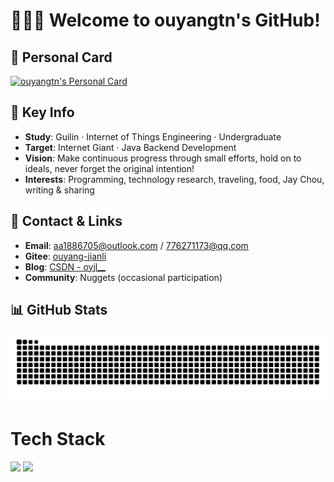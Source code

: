 # 👋🐹🐹 Welcome to ouyangtn's GitHub!

## 👤 Personal Card
[![ouyangtn's Personal Card](https://cardivo.vercel.app/api?name=ouyangtn&title=Java%20Backend%20Dev%20Candidate%20%7C%20IoT%20Undergraduate&description=Hi,%20I'm%20struggling%20for%20my%20ideal~~%20Keep%20working%20hard!%20Hope%20to%20make%20progress%20through%20small%20efforts,%20hold%20on%20to%20ideals!&image=https://avatars.githubusercontent.com/u/134705383?v=4&backgroundColor=%23f0f8ff&pattern=leaf&colorPattern=%23e6f7ff&github=ouyangtn&gitee=ouyang-jianli&blog=https://blog.csdn.net/oyjl__?spm&email=aa1886705@outlook.com&nuggets=用户名不存在吗)](https://github.com/ouyangtn)
## 📌 Key Info
- **Study**: Guilin · Internet of Things Engineering · Undergraduate
- **Target**: Internet Giant · Java Backend Development
- **Vision**: Make continuous progress through small efforts, hold on to ideals, never forget the original intention!
- **Interests**: Programming, technology research, traveling, food, Jay Chou, writing & sharing
## 🔗 Contact & Links
- **Email**: aa1886705@outlook.com / 776271173@qq.com
- **Gitee**: [ouyang-jianli](https://gitee.com/ouyang-jianli)
- **Blog**: [CSDN - oyjl__](https://blog.csdn.net/oyjl__?spm)
- **Community**: Nuggets (occasional participation)

## 📊 GitHub Stats
<picture>
  <source media="(prefers-color-scheme: dark)" srcset="https://raw.githubusercontent.com/ouyangtn/ouyangtn/output/github-contribution-grid-snake-dark.svg">
  <source media="(prefers-color-scheme: light)" srcset="https://raw.githubusercontent.com/ouyangtn/ouyangtn/output/github-contribution-grid-snake.svg">
  <img alt="github contribution grid snake animation" src="https://raw.githubusercontent.com/ouyangtn/ouyangtn/output/github-contribution-grid-snake.svg">
</picture>

# Tech Stack
![](https://github-readme-stats.vercel.app/api/top-langs/?username=ouyangtn&layout=compact&bg_color=30,e96443,904e95&title_color=fff&langs_count=10&text_color=fff&hide=html,css,Cython,TypeScript,Jupyter%20notebook,Starlark,scss,less)
![](https://github-readme-stats.vercel.app/api?username=ouyangtn&show_icons=true&theme=panda&count_private=true)
